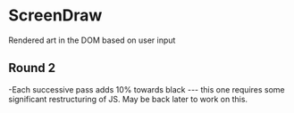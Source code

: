# ScreenDraw
Rendered art in the DOM based on user input



Round 2
-------------------------


-Each successive pass adds 10% towards black --- this one requires some significant restructuring of JS. May be back later to work on this.
